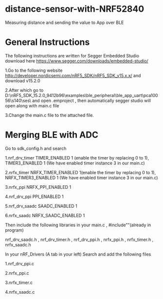 # distance-sensor-with-NRF52840
Measuring distance and sending the value to App over BLE
# General Instructions
The following instructions are written for Segger Embedded Studio download here https://www.segger.com/downloads/embedded-studio/

1.Go to the following website http://developer.nordicsemi.com/nRF5_SDK/nRF5_SDK_v15.x.x/ and download v15.2.0


2.After which go to D:\nRF5_SDK_15.2.0_9412b96\examples\ble_peripheral\ble_app_uart\pca10056\s140\ses\ and open .emproject , then automatically segger studio will open along with main.c file


3.Change the main.c file to the attached file.


# Merging BLE with ADC

Go to sdk_config.h and search

1.nrf_drv_timer TIMER_ENABLED 1 (enable the timer by replacing 0 to 1), TIMER3_ENABLED 1 (We have enabled timer instance 3 in our main.c)

2.nrfx_timer NRFX_TIMER_ENABLED 1(enable the timer by replacing 0 to 1), NRFX_TIMER3_ENABLED 1 (We have enabled timer instance 3 in our main.c)

3.nrfx_ppi NRFX_PPI_ENABLED 1

4.nrf_drv_ppi PPI_ENABLED 1

5.nrf_drv_saadc SAADC_ENABLED 1

6.nrfx_saadc NRFX_SAADC_ENABLED 1

Then include the following libraries in your main.c , #include""(already in program)

nrf_drv_saadc.h , nrf_drv_timer.h , nrf_drv_ppi.h , nrfx_ppi.h , nrfx_timer.h , nrfx_saadc.h

In your nRF_Drivers (A tab in your left) Search and add the following files

1.nrf_drv_ppi.c

2.nrfx_ppi.c

3.nrfx_timer.c

4.nrfx_saadc.c
